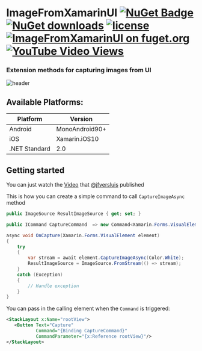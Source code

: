 # ImageFromXamarinUI [![NuGet Badge](https://img.shields.io/nuget/vpre/ImageFromXamarinUI)](https://www.nuget.org/packages/ImageFromXamarinUI/) [![NuGet downloads](https://img.shields.io/nuget/dt/ImageFromXamarinUI)](https://www.nuget.org/packages/ImageFromXamarinUI/) [![license](https://img.shields.io/github/license/dimonovdd/ImageFromXamarinUI)](https://github.com/dimonovdd/ImageFromXamarinUI/blob/main/LICENSE) [![ImageFromXamarinUI on fuget.org](https://www.fuget.org/packages/ImageFromXamarinUI/badge.svg)](https://www.fuget.org/packages/ImageFromXamarinUI) [![YouTube Video Views](https://img.shields.io/youtube/views/O9D3NSYh1t0?style=social)](https://youtu.be/O9D3NSYh1t0)
### Extension methods for capturing images from UI

![header](/header.svg)

## Available Platforms:

| Platform | Version |
| --- | --- |
| Android | MonoAndroid90+|
| iOS | Xamarin.iOS10 |
| .NET Standard | 2.0 |

## Getting started

You can just watch the [Video](https://youtu.be/O9D3NSYh1t0) that [@jfversluis](https://github.com/jfversluis) published


This is how you can create a simple command to call `CaptureImageAsync` method

```csharp
public ImageSource ResultImageSource { get; set; }

public ICommand CaptureCommand  => new Command<Xamarin.Forms.VisualElement>(OnCapture);

async void OnCapture(Xamarin.Forms.VisualElement element)
{
    try
    {
        var stream = await element.CaptureImageAsync(Color.White);
        ResultImageSource = ImageSource.FromStream(() => stream);
    }
    catch (Exception)
    {
        // Handle exception
    }        
}
 ```
 
 You can pass in the calling element when the `Command` is triggered:
 
 ```xml
<StackLayout x:Name="rootView">
    <Button Text="Capture"
            Command="{Binding CaptureCommand}"
            CommandParameter="{x:Reference rootView}"/>
</StackLayout>
 ```
